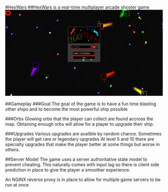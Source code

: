 #HexWars
##HexWars is a real-time multiplayer arcade shooter game
![Main Menu Screen](/public/images/main_menu_preview.png)

##Gameplay
###Goal
The goal of the game is to have a fun time blasting other ships
and to become the most powerful ship possible

###Orbs
Glowing orbs that the player can collect are found accross the map. 
Obtaining enough orbs will allow for a player to upgrade their ship.

###Upgrades
Various upgrades are availble by random chance. Sometimes the player will get rare or legendary upgrades
At level 5 and 10 there are specialty upgrades that make the player better at some things but worse in others.

##Server Model
The game uses a server authoritative state model to prevent cheating.
This naturally comes with input lag so there is client side prediction in place to give the
player a smoother experience.

An NGINX reverse proxy is in place to allow for multiple game servers to be run at once
